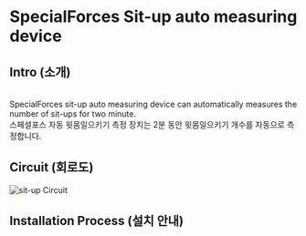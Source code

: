 # SpecialForces Sit-up auto measuring device

## Intro (소개)
</br> SpecialForces sit-up auto measuring device can automatically measures the number of sit-ups for two minute.
</br> 스페셜포스 자동 윗몸일으키기 측정 장치는 2분 동안 윗몸일으키기 개수를 자동으로 측정합니다.

## Circuit (회로도)
![sit-up Circuit](https://user-images.githubusercontent.com/26067127/97019823-bd918480-158b-11eb-9c9e-fa2931a9d1fa.png)
</br>

## Installation Process (설치 안내)
 

